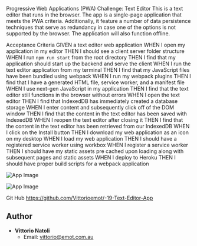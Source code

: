 Progressive Web Applications (PWA) Challenge: Text Editor
This is a text editor that runs in the browser. The app is a single-page application that meets the PWA criteria. Additionally, it feature a number of data persistence techniques that serve as redundancy in case one of the options is not supported by the browser. The application will also function offline.

Acceptance Criteria
GIVEN a text editor web application
WHEN I open my application in my editor
THEN I should see a client server folder structure
WHEN I run `npm run start` from the root directory
THEN I find that my application should start up the backend and serve the client
WHEN I run the text editor application from my terminal
THEN I find that my JavaScript files have been bundled using webpack
WHEN I run my webpack plugins
THEN I find that I have a generated HTML file, service worker, and a manifest file
WHEN I use next-gen JavaScript in my application
THEN I find that the text editor still functions in the browser without errors
WHEN I open the text editor
THEN I find that IndexedDB has immediately created a database storage
WHEN I enter content and subsequently click off of the DOM window
THEN I find that the content in the text editor has been saved with IndexedDB
WHEN I reopen the text editor after closing it
THEN I find that the content in the text editor has been retrieved from our IndexedDB
WHEN I click on the Install button
THEN I download my web application as an icon on my desktop
WHEN I load my web application
THEN I should have a registered service worker using workbox
WHEN I register a service worker
THEN I should have my static assets pre cached upon loading along with subsequent pages and static assets
WHEN I deploy to Heroku
THEN I should have proper build scripts for a webpack application



![App Image](https://github.com/Vittorioemot/-19-Text-Editor-App\Assets\00-demo.gif)

![App Image](https://github.com/Vittorioemot/-19-Text-Editor-App\Assets\01-manifest.png)


Git Hub https://github.com/Vittorioemot/-19-Text-Editor-App

## Author

- **Vittorio Natoli**
    - Email: vittorio@emot.com.au
